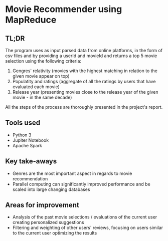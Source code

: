 # Movie Recommender using MapReduce

## TL;DR

The program uses as input parsed data from online platforms, in the form of csv files and by providing a userId and movieId and returns a top 5 movie selection using the following criteria:

1. Gengres' relativity (movies with the highest matching in relation to the given movie appear on top)
2. Populatity and ratings (aggregate of all the ratings by users that have evaluated each movie)
3. Release year (presenting movies close to the release year of the given movie - in the same decade)

All the steps of the process are thoroughly presented in the project's report.

## Tools used

- Python 3
- Jupiter Notebook
- Apache Spark


## Key take-aways

- Genres are the most important aspect in regards to movie recommendation
- Parallel computing can significantly improved performance and be scaled into large changing databases


## Areas for improvement

- Analysis of the past movie selections / evaluations of the current user creating personalized suggestions
- Filtering and weighting of other users' reviews, focusing on users similar to the current user optimizing the results
